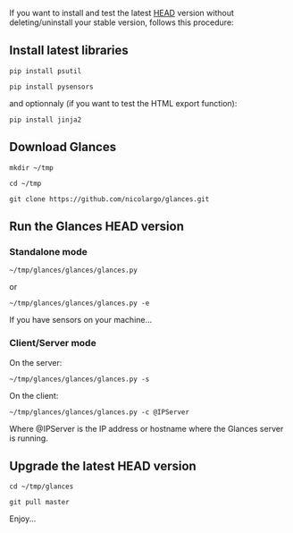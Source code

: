 If you want to install and test the latest [HEAD](https://github.com/nicolargo/glances) version without deleting/uninstall your stable version, follows this procedure:

## Install latest libraries

`pip install psutil`

`pip install pysensors`

and optionnaly (if you want to test the HTML export function):

`pip install jinja2`

## Download Glances

`mkdir ~/tmp`

`cd ~/tmp`

`git clone https://github.com/nicolargo/glances.git`

## Run the Glances HEAD version

### Standalone mode

`~/tmp/glances/glances/glances.py`

or

`~/tmp/glances/glances/glances.py -e`

If you have sensors on your machine...

### Client/Server mode

On the server:

`~/tmp/glances/glances/glances.py -s`

On the client:

`~/tmp/glances/glances/glances.py -c @IPServer`

Where @IPServer is the IP address or hostname where the Glances server is running.

## Upgrade the latest HEAD version

`cd ~/tmp/glances`

`git pull master`

Enjoy...